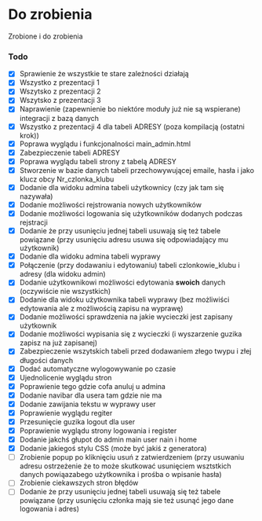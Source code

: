 # Do zrobienia

Zrobione i do zrobienia

### Todo

- [x] Sprawienie że wszystkie te stare zależności działają
- [x] Wszystko z prezentacji 1
- [x] Wszytsko z prezentacji 2
- [x] Wszytsko z prezentacji 3
- [x] Naprawienie (zapewnienie bo niektóre moduły już nie są wspierane) integracji z bazą danych
- [x] Wszystko z prezentacji 4 dla tabeli ADRESY (poza kompilacją (ostatni krok))
- [x] Poprawa wyglądu i funkcjonalności main_admin.html
- [x] Zabezpieczenie tabeli ADRESY
- [x] Poprawa wyglądu tabeli strony z tabelą ADRESY
- [x] Stworzenie w bazie danych tabeli przechowywującej emaile, hasła i jako klucz obcy Nr_czlonka_klubu
- [x] Dodanie dla widoku admina tabeli użytkownicy (czy jak tam się nazywała)
- [x] Dodanie możliwości rejstrowania nowych użytkowników
- [x] Dodanie możliwości logowania się użytkowników dodanych podczas rejstracji
- [x] Dodanie że przy usunięciu jednej tabeli usuwają się też tabele powiązane (przy usunięciu adresu usuwa się odpowiadający mu użytkownik)
- [x] Dodanie dla widoku admina tabeli wyprawy
- [x] Połączenie (przy dodawaniu i edytowaniu) tabeli czlonkowie_klubu i adresy (dla widoku admin)
- [x] Dodanie użytkownikowi możliwości edytowania **swoich** danych (oczywiście nie wszystkich)
- [x] Dodanie dla widoku użytkownika tabeli wyprawy (bez możliwiści edytowania ale z możliwością zapisu na wyprawę)
- [x] Dodanie możliwości sprawdzenia na jakie wycieczki jest zapisany użytkownik
- [x] Dodanie możliwości wypisania się z wycieczki (i wyszarzenie guzika zapisz na już zapisanej)
- [x] Zabezpieczenie wszytskich tabeli przed dodawaniem złego twypu i złej długości danych
- [x] Dodać automatyczne wylogowywanie po czasie
- [x] Ujednolicenie wyglądu stron
- [x] Poprawienie tego gdzie cofa anuluj u admina
- [x] Dodanie navibar dla usera tam gdzie nie ma 
- [x] Dodanie zawijania tekstu w wyprawy user
- [x] Poprawienie wyglądu regiter
- [x] Przesunięcie guzika logout dla user
- [x] Poprawienie wyglądu strony logowania i register
- [x] Dodanie jakchś głupot do admin main user nain i home
- [x] Dodanie jakiegoś stylu CSS (może być jakiś z generatora)
- [ ] Zrobienie popup po kliknięciu usuń z zatwierdzeniem (przy usuwaniu adresu ostrzeżenie że to może skutkować usunięciem wsztstkich danych powiąazabego użytkownika i prośba o wpisanie hasła)
- [ ] Zrobienie ciekawszych stron błędów
- [ ] Dodanie że przy usunięciu jednej tabeli usuwają się też tabele powiązane (przy usunięciu członka mają sie też usunąć jego dane logowania i adres)